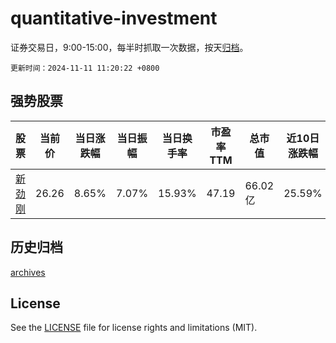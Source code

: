 # quantitative-investment

证券交易日，9:00-15:00，每半时抓取一次数据，按天[归档](archives)。

`更新时间：2024-11-11 11:20:22 +0800`

## 强势股票

|股票|当前价|当日涨跌幅|当日振幅|当日换手率|市盈率TTM|总市值|近10日涨跌幅|
|----|----|----|----|----|----|----|----|
|[新劲刚](https://xueqiu.com/S/SZ300629)|26.26|8.65%|7.07%|15.93%|47.19|66.02亿|25.59%|

## 历史归档

[archives](archives)

## License

See the [LICENSE](LICENSE) file for license rights and limitations (MIT).